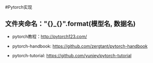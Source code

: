 #Pytorch实现

## 文件夹命名："{}_{}".format(模型名, 数据名)

* pytorch教程：http://pytorch123.com/

* pytorch-handbook: https://github.com/zergtant/pytorch-handbook

* pytorch-tutorial: https://github.com/yunjey/pytorch-tutorial